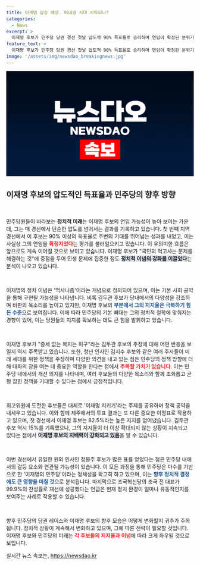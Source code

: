 ```yaml
---
title: 이재명 압승 예상. 어대명 시대 시작되나?
categories:
  - News
excerpt: >
  이재명 후보가 민주당 당권 경선 첫날 압도적 90% 득표율로 승리하며 연임이 확정된 분위기입니다. 먹사니즘으로 민생을 강조한 이 후보의 앞으로의 행보가 주목됩니다.
feature_text: >
  이재명 후보가 민주당 당권 경선 첫날 압도적 90% 득표율로 승리하며 연임이 확정된 분위기입니다. 먹사니즘으로 민생을 강조한 이 후보의 앞으로의 행보가 주목됩니다.
image: '/assets/img/newsdao_breakingnews.jpg'
---
```


<p><img src="/assets/img/newsdao_breakingnews.jpg" alt="flaretime 속보" /></p>

<h2 data-ke-size="size26">이재명 후보의 압도적인 득표율과 민주당의 향후 방향</h2>

<p data-ke-size="size16">&nbsp;</p>

<p>민주당원들이 바라보는 <b>정치적 미래</b>는 이재명 후보의 연임 가능성이 높아 보이는 가운데, 그는 매 경선에서 단순한 압도를 넘어서는 결과를 기록하고 있습니다. 첫 번째 지역 경선에서 이 후보는 90% 이상의 득표율로 주변의 기대를 뛰어넘는 성과를 내었고, 이는 사실상 그의 연임을 <b><span style="color: #ee2323;">확정지었다</span></b>는 평가를 불러일으키고 있습니다. 이 유의미한 흐름은 앞으로도 계속 이어질 것으로 보이고 있습니다. 이재명 후보가 "국민의 먹고사는 문제를 해결하는 것"에 중점을 두어 민생 문제에 집중한 점도 <b><span style="background-color: #21538527;">정치적 이념의 강화를 이끌었다</span></b>는 분석이 나오고 있습니다.</p>

<p data-ke-size="size16">&nbsp;</p>

<p>이재명의 정치 이념은 '먹사니즘'이라는 개념으로 정의되어 있으며, 이는 기본 사회 공약을 통해 구현될 가능성을 나타냅니다. 비록 김두관 후보가 당내에서의 다양성을 강조하며 비판의 목소리를 높이고 있지만, 이재명 후보의 <b><span style="color: #1a5490;">부분에서 그의 지지율은 극복하기 힘든 수준</span></b>으로 보여집니다. 이에 따라 민주당의 기본 뼈대는 그의 정치적 철학에 맞춰지는 경향이 있어, 이는 당원들의 지지를 확보하는 데도 큰 힘을 발휘하고 있습니다.</p>

<p data-ke-size="size16">&nbsp;</p>

<p>이재명 후보가 "증세 없는 복지는 허구"라는 김두관 후보의 주장에 대해 어떤 반응을 보일지 역시 주목받고 있습니다. 또한, 청년 인사인 김지수 후보와 같은 여러 주자들이 미래 세대를 위한 정책을 주장하며 다양한 의견을 내고 있는 점은 민주당의 정책 방향에 더해 대화의 장을 여는 데 중요한 역할을 한다는 점에서 <b><span style="color: #ee2323;">주목할 가치가 있습니다</span></b>. 이는 민주당 내에서의 개선 의지를 나타내며, 여러 후보들의 다양한 목소리와 함께 조화롭고 균형 잡힌 정책을 기대할 수 있다는 점에서 긍정적입니다.</p>

<p data-ke-size="size16">&nbsp;</p>

<p>최고위원에 도전한 후보들은 대체로 '이재명 지키기'라는 주제를 공유하며 정책 공약을 내세우고 있습니다. 이와 함께 제주에서의 투표 결과는 또 다른 중요한 이정표로 작용하고 있으며, 첫 경선에서 이재명 후보는 82.5%라는 높은 지지를 얻어냈습니다. 김두관 후보 역시 15%를 기록했으나, 그의 지지율이 더 이상 확대되지 않는 상황이 지속되고 있다는 점에서 <b><span style="background-color: #21538527;">이재명 후보의 지배력이 강화되고 있음</span></b>을 알 수 있습니다.</p>

<p data-ke-size="size16">&nbsp;</p>

<p>이번 경선에서 유일한 원외 인사인 정봉주 후보가 많은 표를 얻었다는 점은 민주당 내에서의 갈등 요소와 연관될 가능성이 있습니다. 이 모든 과정을 통해 민주당은 다수를 기반으로 한 '이재명의 민주당'이라는 정체성을 확고히 하고 있으며, 이는 <b><span style="color: #1a5490;">향후 정치적 결정에도 큰 영향을 미칠 것</span></b>으로 분석됩니다. 마지막으로 조국혁신당의 조국 전 대표가 99.9%의 찬성률로 재선에 성공했다는 언급은 현재 정치 환경이 얼마나 유동적인지를 보여주는 사례로 작용할 수 있습니다.</p>

<p data-ke-size="size16">&nbsp;</p>

<p>향후 민주당의 당권 레이스와 이재명 후보의 향후 모습은 어떻게 변화할지 귀추가 주목됩니다. 정치적 상황이 계속해서 변화하고 있으며, 그에 따른 전략이 필요할 것입니다. 이재명 후보와 민주당의 미래는 <b><span style="color: #ee2323;">각 후보들의 지지율과 이념</span></b>에 따라 크게 좌우될 것으로 보입니다.</p>
실시간 뉴스 속보는, <a href="https://newsdao.kr" rel="dofollow">https://newsdao.kr</a>


